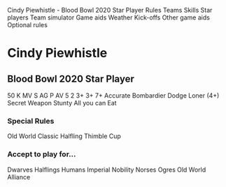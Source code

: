 ﻿
Cindy Piewhistle - Blood Bowl 2020 Star Player
Rules
Teams
Skills
Star players
Team simulator
Game aids
Weather
Kick-offs
Other game aids
Optional rules
# Cindy Piewhistle
## Blood Bowl 2020 Star Player
50 K
MV
S
AG
P
AV
5
2
3+
3+
7+
Accurate
Bombardier
Dodge
Loner (4+)
Secret Weapon
Stunty
All you can Eat
### Special Rules
Old World Classic
Halfling Thimble Cup
### Accept to play for...
Dwarves
Halflings
Humans
Imperial Nobility
Norses
Ogres
Old World Alliance
